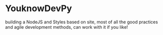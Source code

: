 # YouknowDevPy
building a NodeJS and Styles based on site, most of all the good practices and agile development methods, can work with it if you like!
